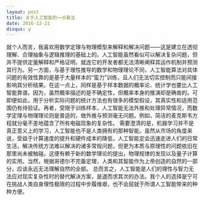 ```yaml
---
layout: post
title: 关于人工智能的一点看法
date: 2016-12-21
disqus: y
---
```


就个人而言，我喜欢用数学定理与物理模型来解释和解决问题——这是建立在透彻理解、合理抽象与逻辑推理的基础上的。人工智能虽然看似可以解决复杂问题，但并不提供定量解释和严格证明，就连它的开发者都无法清晰阐释其运作机制并预测其行为。另一方面，与基于理性推导的数学和物理理论不同，人工智能算法对具体问题的有效性靠的是基于大量样本的“蛮力”训练，且人们无法切实控制而只能间接影响其分析结果。在这一点上，同样是基于样本数据的概率论、统计学也要比人工智能靠谱。因为，虽然概率描述的是不确定性，但概率本身的推演却是确凿的。可即便如此，用于分析实际问题的统计方法也有很多的模型假设，其真实性和适用范围仍有待验证。再者，受限于训练样本，人工智能无法外推和处理异常情况，而数学定理与物理理论则是普适的，做外推与预测毫无问题。例如，简洁的麦克斯韦方程就分毫不差地蕴含了所有电磁现象的复杂性。 需要澄清的是，机器学习并不是真正意义上的学习，人工智能也不是人类拥有的那种智能。虽然从市场的角度来说，受益于计算速度的提升和硬件成本的降低，人工智能定会迅速走进人们的日常生活，解决传统方法难以解决的诸多常规问题，但更为本质与原理性的问题依旧在那里尚未被触碰。这便有赖于新的数学理论的提出，物理规律的发现以及量子计算的实用。当然，根据哥德尔不完备定理，人类和其智能作为上帝创造的自然的一部分，应该永远无法理解自然的全部。 总而言之，人工智能是人们的理性与智力无法应对现实复杂性时的替代解决方案，是退而求其次的办法。我个人的选择是宁可在挑战人类自身理性极限的过程中步履维艰，也不会屈就于所谓人工智能带来的种种方便。
